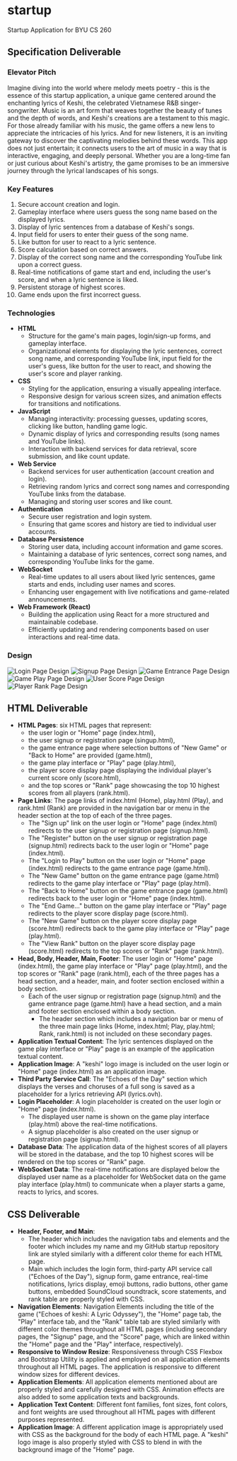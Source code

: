 # startup
Startup Application for BYU CS 260

## Specification Deliverable

### Elevator Pitch
Imagine diving into the world where melody meets poetry - this is the essence of this startup application, a unique 
game centered around the enchanting lyrics of Keshi, the celebrated Vietnamese R&B singer-songwriter. Music is an art 
form that weaves together the beauty of tunes and the depth of words, and Keshi's creations are a testament to this 
magic. For those already familiar with his music, the game offers a new lens to appreciate the intricacies of his 
lyrics. And for new listeners, it is an inviting gateway to discover the captivating melodies behind these words. This 
app does not just entertain; it connects users to the art of music in a way that is interactive, engaging, and deeply 
personal. Whether you are a long-time fan or just curious about Keshi's artistry, the game promises to be an immersive 
journey through the lyrical landscapes of his songs.

### Key Features
1. Secure account creation and login.
2. Gameplay interface where users guess the song name based on the displayed lyrics.
3. Display of lyric sentences from a database of Keshi's songs.
4. Input field for users to enter their guess of the song name.
5. Like button for user to react to a lyric sentence.
6. Score calculation based on correct answers.
7. Display of the correct song name and the corresponding YouTube link upon a correct guess.
8. Real-time notifications of game start and end, including the user's score, and when a lyric sentence is liked.
9. Persistent storage of highest scores.
10. Game ends upon the first incorrect guess.

### Technologies
- **HTML**
  - Structure for the game's main pages, login/sign-up forms, and gameplay interface.
  - Organizational elements for displaying the lyric sentences, correct song name, and corresponding YouTube link, 
  input field for the user's guess, like button for the user to react, and showing the user's score and player ranking.
- **CSS**
  - Styling for the application, ensuring a visually appealing interface.
  - Responsive design for various screen sizes, and animation effects for transitions and notifications.
- **JavaScript**
  - Managing interactivity: processing guesses, updating scores, clicking like button, handling game logic.
  - Dynamic display of lyrics and corresponding results (song names and YouTube links).
  - Interaction with backend services for data retrieval, score submission, and like count update.
- **Web Service**
  - Backend services for user authentication (account creation and login).
  - Retrieving random lyrics and correct song names and corresponding YouTube links from the database.
  - Managing and storing user scores and like count.
- **Authentication**
  - Secure user registration and login system.
  - Ensuring that game scores and history are tied to individual user accounts.
- **Database Persistence**
  - Storing user data, including account information and game scores.
  - Maintaining a database of lyric sentences, correct song names, and corresponding YouTube links for the game.
- **WebSocket**
  - Real-time updates to all users about liked lyric sentences, game starts and ends, including user names and scores.
  - Enhancing user engagement with live notifications and game-related announcements.
- **Web Framework (React)**
  - Building the application using React for a more structured and maintainable codebase.
  - Efficiently updating and rendering components based on user interactions and real-time data.

### Design
![Login Page Design](/Images/LoginPageDesign.png)
![Signup Page Design](/Images/SignupPageDesign.png)
![Game Entrance Page Design](/Images/GameEntrancePageDesign.png)
![Game Play Page Design](/Images/GamePlayPageDesign.png)
![User Score Page Design](/Images/UserScorePageDesign.png)
![Player Rank Page Design](/Images/PlayerRankPageDesign.png)

## HTML Deliverable
- **HTML Pages**: six HTML pages that represent:
  - the user login or "Home" page (index.html), 
  - the user signup or registration page (singup.html),
  - the game entrance page where selection buttons of "New Game" or "Back to Home" are provided (game.html),
  - the game play interface or "Play" page (play.html),
  - the player score display page displaying the individual player's current score only (score.html),
  - and the top scores or "Rank" page showcasing the top 10 highest scores from all players (rank.html).
- **Page Links**: The page links of index.html (Home), play.html (Play), and rank.html (Rank) are provided in the navigation bar or menu in the header section at the top of each of the three pages.
  - The "Sign up" link on the user login or "Home" page (index.html) redirects to the user signup or registration page (signup.html).
  - The "Register" button on the user signup or registration page (signup.html) redirects back to the user login or "Home" page (index.html).
  - The "Login to Play" button on the user login or "Home" page (index.html) redirects to the game entrance page (game.html).
  - The "New Game" button on the game entrance page (game.html) redirects to the game play interface or "Play" page (play.html).
  - The "Back to Home" button on the game entrance page (game.html) redirects back to the user login or "Home" page (index.html).
  - The "End Game..." button on the game play interface or "Play" page redirects to the player score display page (score.html).
  - The "New Game" button on the player score display page (score.html) redirects back to the game play interface or "Play" page (play.html).
  - The "View Rank" button on the player score display page (score.html) redirects to the top scores or "Rank" page (rank.html).
- **Head, Body, Header, Main, Footer**: The user login or "Home" page (index.html), the game play interface or "Play" page (play.html), and the top scores or "Rank" page (rank.html), each of the three pages has a head section, and a header, main, and footer section enclosed within a body section.
  - Each of the user signup or registration page (signup.html) and the game entrance page (game.html) have a head section, and a main and footer section enclosed within a body section. 
    - The header section which includes a navigation bar or menu of the three main page links (Home, index.html; Play, play.html; Rank, rank.html) is not included on these secondary pages. 
- **Application Textual Content**: The lyric sentences displayed on the game play interface or "Play" page is an example of the application textual content.
- **Application Image**: A "keshi" logo image is included on the user login or "Home" page (index.html) as an application image.
- **Third Party Service Call**: The "Echoes of the Day" section which displays the verses and choruses of a full song is saved as a placeholder for a lyrics retrieving API (lyrics.ovh).
- **Login Placeholder**: A login placeholder is created on the user login or "Home" page (index.html).
  - The displayed user name is shown on the game play interface (play.html) above the real-time notifications.
  - A signup placeholder is also created on the user signup or registration page (signup.html).
- **Database Data**: The application data of the highest scores of all players will be stored in the database, and the top 10 highest scores will be rendered on the top scores or "Rank" page.
- **WebSocket Data**: The real-time notifications are displayed below the displayed user name as a placeholder for WebSocket data on the game play interface (play.html) to communicate when a player starts a game, reacts to lyrics, and scores.

## CSS Deliverable
- **Header, Footer, and Main**:
  - The header which includes the navigation tabs and elements and the footer which includes my name and my GitHub startup repository link are styled similarly with a different color theme for each HTML page.
  - Main which includes the login form, third-party API service call ("Echoes of the Day"), signup form, game entrance, real-time notifications, lyrics display, emoji buttons, radio buttons, other game buttons, embedded SoundCloud soundtrack, score statements, and rank table are properly styled with CSS.
- **Navigation Elements**: Navigation Elements including the title of the game ("Echoes of keshi: A Lyric Odyssey"), the "Home" page tab, the "Play" interface tab, and the "Rank" table tab are styled similarly with different color themes throughout all HTML pages (including secondary pages, the "Signup" page, and the "Score" page, which are linked within the "Home" page and the "Play" interface, respectively).
- **Responsive to Window Resize**: Responsiveness through CSS Flexbox and Bootstrap Utility is applied and employed on all application elements throughout all HTML pages. The application is responsive to different window sizes for different devices.
- **Application Elements**: All application elements mentioned about are properly styled and carefully designed with CSS. Animation effects are also added to some application texts and backgrounds.
- **Application Text Content**: Different font families, font sizes, font colors, and font weights are used throughout all HTML pages with different purposes represented.
- **Application Image**: A different application image is appropriately used with CSS as the background for the body of each HTML page. A "keshi" logo image is also properly styled with CSS to blend in with the background image of the "Home" page.